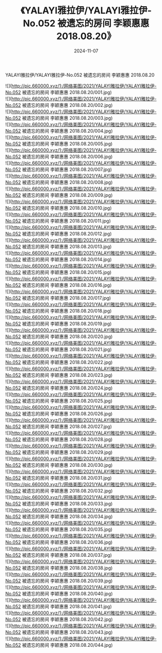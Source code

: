 ﻿---
layout: post
title:  《YALAYI雅拉伊/YALAYI雅拉伊-No.052 被遗忘的房间 李颖惠惠 2018.08.20》
date:   2024-11-07
img: http://pic.660000.xyz/1:/网络美图/2021/YALAYI雅拉伊/YALAYI雅拉伊-No.052 被遗忘的房间 李颖惠惠 2018.08.20/000.jpg
categories: [美女, 清纯, 唯美]
---

YALAYI雅拉伊/YALAYI雅拉伊-No.052 被遗忘的房间 李颖惠惠 2018.08.20

 ![](http://pic.660000.xyz/1:/网络美图/2021/YALAYI雅拉伊/YALAYI雅拉伊-No.052 被遗忘的房间 李颖惠惠 2018.08.20/001.jpg) <br>![](http://pic.660000.xyz/1:/网络美图/2021/YALAYI雅拉伊/YALAYI雅拉伊-No.052 被遗忘的房间 李颖惠惠 2018.08.20/002.jpg) <br>![](http://pic.660000.xyz/1:/网络美图/2021/YALAYI雅拉伊/YALAYI雅拉伊-No.052 被遗忘的房间 李颖惠惠 2018.08.20/003.jpg) <br>![](http://pic.660000.xyz/1:/网络美图/2021/YALAYI雅拉伊/YALAYI雅拉伊-No.052 被遗忘的房间 李颖惠惠 2018.08.20/004.jpg) <br>![](http://pic.660000.xyz/1:/网络美图/2021/YALAYI雅拉伊/YALAYI雅拉伊-No.052 被遗忘的房间 李颖惠惠 2018.08.20/005.jpg) <br>![](http://pic.660000.xyz/1:/网络美图/2021/YALAYI雅拉伊/YALAYI雅拉伊-No.052 被遗忘的房间 李颖惠惠 2018.08.20/006.jpg) <br>![](http://pic.660000.xyz/1:/网络美图/2021/YALAYI雅拉伊/YALAYI雅拉伊-No.052 被遗忘的房间 李颖惠惠 2018.08.20/007.jpg) <br>![](http://pic.660000.xyz/1:/网络美图/2021/YALAYI雅拉伊/YALAYI雅拉伊-No.052 被遗忘的房间 李颖惠惠 2018.08.20/008.jpg) <br>![](http://pic.660000.xyz/1:/网络美图/2021/YALAYI雅拉伊/YALAYI雅拉伊-No.052 被遗忘的房间 李颖惠惠 2018.08.20/009.jpg) <br>![](http://pic.660000.xyz/1:/网络美图/2021/YALAYI雅拉伊/YALAYI雅拉伊-No.052 被遗忘的房间 李颖惠惠 2018.08.20/010.jpg) <br>![](http://pic.660000.xyz/1:/网络美图/2021/YALAYI雅拉伊/YALAYI雅拉伊-No.052 被遗忘的房间 李颖惠惠 2018.08.20/011.jpg) <br>![](http://pic.660000.xyz/1:/网络美图/2021/YALAYI雅拉伊/YALAYI雅拉伊-No.052 被遗忘的房间 李颖惠惠 2018.08.20/012.jpg) <br>![](http://pic.660000.xyz/1:/网络美图/2021/YALAYI雅拉伊/YALAYI雅拉伊-No.052 被遗忘的房间 李颖惠惠 2018.08.20/013.jpg) <br>![](http://pic.660000.xyz/1:/网络美图/2021/YALAYI雅拉伊/YALAYI雅拉伊-No.052 被遗忘的房间 李颖惠惠 2018.08.20/014.jpg) <br>![](http://pic.660000.xyz/1:/网络美图/2021/YALAYI雅拉伊/YALAYI雅拉伊-No.052 被遗忘的房间 李颖惠惠 2018.08.20/015.jpg) <br>![](http://pic.660000.xyz/1:/网络美图/2021/YALAYI雅拉伊/YALAYI雅拉伊-No.052 被遗忘的房间 李颖惠惠 2018.08.20/016.jpg) <br>![](http://pic.660000.xyz/1:/网络美图/2021/YALAYI雅拉伊/YALAYI雅拉伊-No.052 被遗忘的房间 李颖惠惠 2018.08.20/017.jpg) <br>![](http://pic.660000.xyz/1:/网络美图/2021/YALAYI雅拉伊/YALAYI雅拉伊-No.052 被遗忘的房间 李颖惠惠 2018.08.20/018.jpg) <br>![](http://pic.660000.xyz/1:/网络美图/2021/YALAYI雅拉伊/YALAYI雅拉伊-No.052 被遗忘的房间 李颖惠惠 2018.08.20/019.jpg) <br>![](http://pic.660000.xyz/1:/网络美图/2021/YALAYI雅拉伊/YALAYI雅拉伊-No.052 被遗忘的房间 李颖惠惠 2018.08.20/020.jpg) <br>![](http://pic.660000.xyz/1:/网络美图/2021/YALAYI雅拉伊/YALAYI雅拉伊-No.052 被遗忘的房间 李颖惠惠 2018.08.20/021.jpg) <br>![](http://pic.660000.xyz/1:/网络美图/2021/YALAYI雅拉伊/YALAYI雅拉伊-No.052 被遗忘的房间 李颖惠惠 2018.08.20/022.jpg) <br>![](http://pic.660000.xyz/1:/网络美图/2021/YALAYI雅拉伊/YALAYI雅拉伊-No.052 被遗忘的房间 李颖惠惠 2018.08.20/023.jpg) <br>![](http://pic.660000.xyz/1:/网络美图/2021/YALAYI雅拉伊/YALAYI雅拉伊-No.052 被遗忘的房间 李颖惠惠 2018.08.20/024.jpg) <br>![](http://pic.660000.xyz/1:/网络美图/2021/YALAYI雅拉伊/YALAYI雅拉伊-No.052 被遗忘的房间 李颖惠惠 2018.08.20/025.jpg) <br>![](http://pic.660000.xyz/1:/网络美图/2021/YALAYI雅拉伊/YALAYI雅拉伊-No.052 被遗忘的房间 李颖惠惠 2018.08.20/026.jpg) <br>![](http://pic.660000.xyz/1:/网络美图/2021/YALAYI雅拉伊/YALAYI雅拉伊-No.052 被遗忘的房间 李颖惠惠 2018.08.20/027.jpg) <br>![](http://pic.660000.xyz/1:/网络美图/2021/YALAYI雅拉伊/YALAYI雅拉伊-No.052 被遗忘的房间 李颖惠惠 2018.08.20/028.jpg) <br>![](http://pic.660000.xyz/1:/网络美图/2021/YALAYI雅拉伊/YALAYI雅拉伊-No.052 被遗忘的房间 李颖惠惠 2018.08.20/029.jpg) <br>![](http://pic.660000.xyz/1:/网络美图/2021/YALAYI雅拉伊/YALAYI雅拉伊-No.052 被遗忘的房间 李颖惠惠 2018.08.20/030.jpg) <br>![](http://pic.660000.xyz/1:/网络美图/2021/YALAYI雅拉伊/YALAYI雅拉伊-No.052 被遗忘的房间 李颖惠惠 2018.08.20/031.jpg) <br>![](http://pic.660000.xyz/1:/网络美图/2021/YALAYI雅拉伊/YALAYI雅拉伊-No.052 被遗忘的房间 李颖惠惠 2018.08.20/032.jpg) <br>![](http://pic.660000.xyz/1:/网络美图/2021/YALAYI雅拉伊/YALAYI雅拉伊-No.052 被遗忘的房间 李颖惠惠 2018.08.20/033.jpg) <br>![](http://pic.660000.xyz/1:/网络美图/2021/YALAYI雅拉伊/YALAYI雅拉伊-No.052 被遗忘的房间 李颖惠惠 2018.08.20/034.jpg) <br>![](http://pic.660000.xyz/1:/网络美图/2021/YALAYI雅拉伊/YALAYI雅拉伊-No.052 被遗忘的房间 李颖惠惠 2018.08.20/035.jpg) <br>![](http://pic.660000.xyz/1:/网络美图/2021/YALAYI雅拉伊/YALAYI雅拉伊-No.052 被遗忘的房间 李颖惠惠 2018.08.20/036.jpg) <br>![](http://pic.660000.xyz/1:/网络美图/2021/YALAYI雅拉伊/YALAYI雅拉伊-No.052 被遗忘的房间 李颖惠惠 2018.08.20/037.jpg) <br>![](http://pic.660000.xyz/1:/网络美图/2021/YALAYI雅拉伊/YALAYI雅拉伊-No.052 被遗忘的房间 李颖惠惠 2018.08.20/038.jpg) <br>![](http://pic.660000.xyz/1:/网络美图/2021/YALAYI雅拉伊/YALAYI雅拉伊-No.052 被遗忘的房间 李颖惠惠 2018.08.20/039.jpg) <br>![](http://pic.660000.xyz/1:/网络美图/2021/YALAYI雅拉伊/YALAYI雅拉伊-No.052 被遗忘的房间 李颖惠惠 2018.08.20/040.jpg) <br>![](http://pic.660000.xyz/1:/网络美图/2021/YALAYI雅拉伊/YALAYI雅拉伊-No.052 被遗忘的房间 李颖惠惠 2018.08.20/041.jpg) <br>![](http://pic.660000.xyz/1:/网络美图/2021/YALAYI雅拉伊/YALAYI雅拉伊-No.052 被遗忘的房间 李颖惠惠 2018.08.20/042.jpg) <br>![](http://pic.660000.xyz/1:/网络美图/2021/YALAYI雅拉伊/YALAYI雅拉伊-No.052 被遗忘的房间 李颖惠惠 2018.08.20/043.jpg) <br>![](http://pic.660000.xyz/1:/网络美图/2021/YALAYI雅拉伊/YALAYI雅拉伊-No.052 被遗忘的房间 李颖惠惠 2018.08.20/044.jpg) <br>